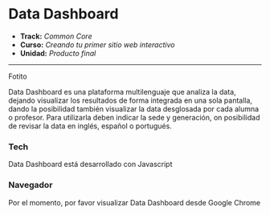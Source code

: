 # Data Dashboard

* **Track:** _Common Core_
* **Curso:** _Creando tu primer sitio web interactivo_
* **Unidad:** _Producto final_

***


Fotito

Data Dashboard es una plataforma multilenguaje que analiza la data, dejando visualizar los resultados de forma integrada en una sola pantalla, dando la posibilidad también visualizar la data desglosada por cada alumna o profesor.
Para utilizarla deben indicar la sede y generación, on posibilidad de revisar la data en inglés, español o portugués.

### Tech
Data Dashboard está desarrollado con Javascript 

### Navegador
Por el momento, por favor visualizar Data Dashboard desde Google Chrome